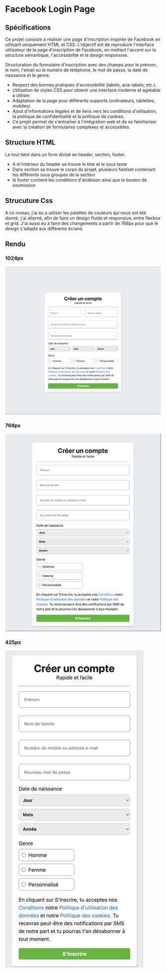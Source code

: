 # Facebook Login Page

## Spécifications

Ce projet consiste à réaliser une page d'inscription inspirée de Facebook en utilisant uniquement HTML et CSS. L'objectif est de reproduire l'interface utilisateur de la page d'inscription de Facebook, en mettant l'accent sur la structure sémantique, l'accessibilité et le design responsive.

Structuration du formulaire d'inscription avec des champs pour le prénom, le nom, l'email ou le numéro de téléphone, le mot de passe, la date de naissance et le genre.
* Respect des bonnes pratiques d'accessibilité (labels, aria-labels, etc.).
* Utilisation de styles CSS pour obtenir une interface moderne et agréable à utiliser.
* Adaptation de la page pour différents supports (ordinateurs, tablettes, mobiles).
* Ajout d'informations légales et de liens vers les conditions d'utilisation, la politique de confidentialité et la politique de cookies.
* Ce projet permet de s'entraîner à l'intégration web et de se familiariser avec la création de formulaires complexes et accessibles.

## Structure HTML
Le tout tient dans un form divisé en header, section, footer.
* A m'intérieur du header se trouve le titre et le sous texte
* Dans section se trouve le corps du projet, plusieurs fieldset contenant les différents sous groupes de la section
* le footer contient les conditions d'ahdésion ainsi que le bouton de soumission

## Strucuture Css
A ce niveau, j'ai eu a utiliser les palettes de couleurs qui nous ont été donné. j'ai alterné, afin de faire un design fluide et responsive, entre flexbox et grid. J'ai aussi eu à faire des changements a partir de 768px pour que le design s'adapte aux différents écrans.

## Rendu

### 1024px
<img src="images/img_1024.png" alt="image responsive1"><br>

### 768px
<img src="images/img_768.png" alt="image responsive1"><br>

### 425px

<img src="images/img_425.png" alt="image responsive1"><br>